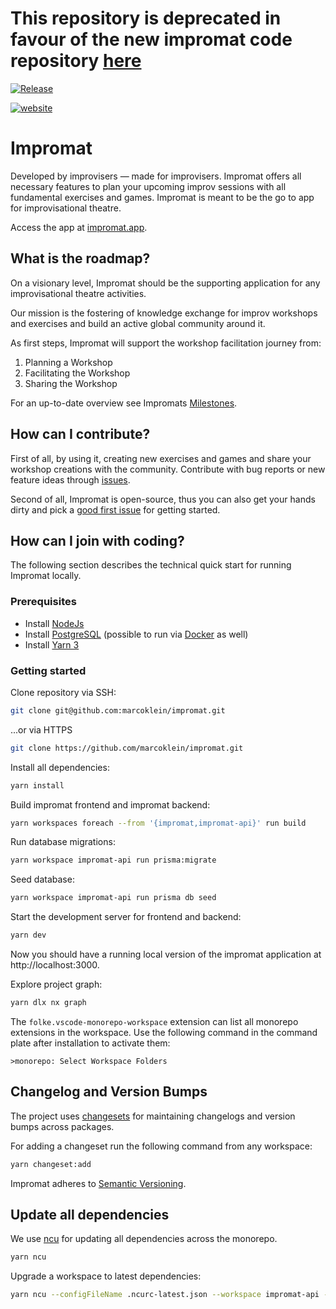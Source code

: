 # This repository is deprecated in favour of the new impromat code repository [here](https://github.com/marcoklein/impromat)

[![Release](https://github.com/marcoklein/impromat/actions/workflows/release.yml/badge.svg)](https://github.com/marcoklein/impromat/actions/workflows/release.yml)

[![website](https://img.shields.io/website?up_message=online&url=https%3A%2F%2Fimpromat.app)](https://impromat.app)

# Impromat

Developed by improvisers — made for improvisers. Impromat offers all necessary features to plan your upcoming improv sessions with all fundamental exercises and games. Impromat is meant to be the go to app for improvisational theatre.

Access the app at [impromat.app](https://impromat.app).

## What is the roadmap?

On a visionary level, Impromat should be the supporting application for any improvisational theatre activities.

Our mission is the fostering of knowledge exchange for improv workshops and exercises and build an active global community around it.

As first steps, Impromat will support the workshop facilitation journey from:

1. Planning a Workshop
2. Facilitating the Workshop
3. Sharing the Workshop

For an up-to-date overview see Impromats [Milestones](https://github.com/marcoklein/impromat/milestones?direction=asc&sort=title&state=open).

## How can I contribute?

First of all, by using it, creating new exercises and games and share your workshop creations with the community. Contribute with bug reports or new feature ideas through [issues](https://github.com/marcoklein/impromat/issues/new/choose).

Second of all, Impromat is open-source, thus you can also get your hands dirty and pick a [good first issue](https://github.com/marcoklein/impromat/issues?q=is%3Aopen+is%3Aissue+label%3A%22good+first+issue%22) for getting started.

## How can I join with coding?

The following section describes the technical quick start for running Impromat locally.

### Prerequisites

- Install [NodeJs](https://nodejs.org/en)
- Install [PostgreSQL](https://www.postgresql.org/) (possible to run via [Docker](https://www.docker.com/) as well)
- Install [Yarn 3](https://yarnpkg.com/getting-started/install)

### Getting started

Clone repository via SSH:

```sh
git clone git@github.com:marcoklein/impromat.git
```

...or via HTTPS

```sh
git clone https://github.com/marcoklein/impromat.git
```

Install all dependencies:

```sh
yarn install
```

Build impromat frontend and impromat backend:

```sh
yarn workspaces foreach --from '{impromat,impromat-api}' run build
```

Run database migrations:

```sh
yarn workspace impromat-api run prisma:migrate
```

Seed database:

```sh
yarn workspace impromat-api run prisma db seed
```

Start the development server for frontend and backend:

```sh
yarn dev
```

Now you should have a running local version of the impromat application at http://localhost:3000.

Explore project graph:

```sh
yarn dlx nx graph
```

The `folke.vscode-monorepo-workspace` extension can list all monorepo extensions in the workspace. Use the following command in the command plate after installation to activate them:

```
>monorepo: Select Workspace Folders
```

## Changelog and Version Bumps

The project uses [changesets](https://github.com/changesets/changesets) for maintaining changelogs and version bumps across packages.

For adding a changeset run the following command from any workspace:

```sh
yarn changeset:add
```

Impromat adheres to [Semantic Versioning](https://semver.org/spec/v2.0.0.html).

## Update all dependencies

We use [ncu](https://www.npmjs.com/package/npm-check-updates) for updating all dependencies across the monorepo.

```sh
yarn ncu
```

Upgrade a workspace to latest dependencies:

```sh
yarn ncu --configFileName .ncurc-latest.json --workspace impromat-api -u
```
